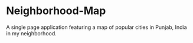 # Neighborhood-Map
A single page application featuring a map of popular cities in Punjab, India in my neighborhood.
